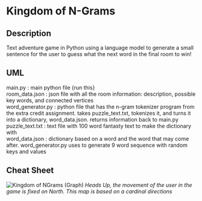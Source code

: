 # Kingdom of N-Grams

## Description
Text adventure game in Python using a language model to generate a small sentence for the user to guess what the next word in the final room to win!

## UML
main.py : main python file {run this} <br/>
room_data.json : json file with all the room information: description, possible key words, and connected vertices <br/>
word_generator.py : python file that has the n-gram tokenizer program from the extra credit assignment. takes puzzle_text.txt, tokenizes it, and turns it into a dictionary, word_data.json. returns information back to main.py <br/>
puzzle_text.txt : text file with 100 word fantasty text to make the dictionary with <br/>
word_data.json : dictionary based on a word and the word that may come after. word_generator.py uses to generate 9 word sequence with random keys and values <br/>

## Cheat Sheet
![Kingdom of NGrams (Graph)](https://github.com/user-attachments/assets/96d4d579-5dad-4b75-8f23-1898a3790cd4)
*Heads Up, the movement of the user in the game is fixed on North. This map is based on a cardinal directions*
